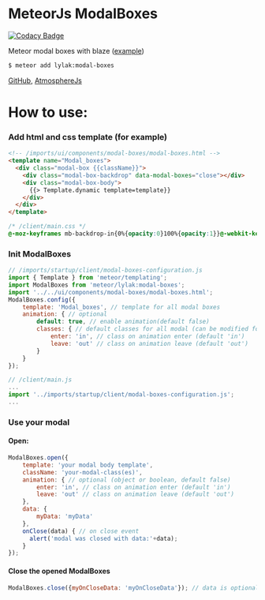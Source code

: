 # MeteorJs ModalBoxes

[![Codacy Badge](https://api.codacy.com/project/badge/Grade/82f2eac0e1ae4f7698830ec0f0f8fa02)](https://www.codacy.com/app/stepanlylak/modal-boxes?utm_source=github.com&utm_medium=referral&utm_content=stepanlylak/modal-boxes&utm_campaign=badger)

Meteor modal boxes with blaze ([example](http://modalboxes.lylak.in.ua))

```bash
$ meteor add lylak:modal-boxes
```
[GitHub](https://github.com/stepanlylak/modal-boxes), [AtmosphereJs](https://atmospherejs.com/lylak/modal-boxes)
# **How to use:**

### Add html and css template (for example)
```html
<!-- /imports/ui/components/modal-boxes/modal-boxes.html -->
<template name="Modal_boxes">
  <div class="modal-box {{className}}">
    <div class="modal-box-backdrop" data-modal-boxes="close"></div>
    <div class="modal-box-body">
      {{> Template.dynamic template=template}}
    </div>
  </div>
</template>
```
```css
/* /client/main.css */
@-moz-keyframes mb-backdrop-in{0%{opacity:0}100%{opacity:1}}@-webkit-keyframes mb-backdrop-in{0%{opacity:0}100%{opacity:1}}@-o-keyframes mb-backdrop-in{0%{opacity:0}100%{opacity:1}}@keyframes mb-backdrop-in{0%{opacity:0}100%{opacity:1}}@-moz-keyframes mb-backdrop-out{0%{opacity:1}100%{opacity:0}}@-webkit-keyframes mb-backdrop-out{0%{opacity:1}100%{opacity:0}}@-o-keyframes mb-backdrop-out{0%{opacity:1}100%{opacity:0}}@keyframes mb-backdrop-out{0%{opacity:1}100%{opacity:0}}@-moz-keyframes mb-body-in{0%{opacity:0;transform:translateY(30%)}100%{opacity:1;transform:translateY(0)}}@-webkit-keyframes mb-body-in{0%{opacity:0;transform:translateY(30%)}100%{opacity:1;transform:translateY(0)}}@-o-keyframes mb-body-in{0%{opacity:0;transform:translateY(30%)}100%{opacity:1;transform:translateY(0)}}@keyframes mb-body-in{0%{opacity:0;transform:translateY(30%)}100%{opacity:1;transform:translateY(0)}}@-moz-keyframes mb-body-out{0%{opacity:1;transform:translateY(0)}100%{opacity:0;transform:translateY(30%)}}@-webkit-keyframes mb-body-out{0%{opacity:1;transform:translateY(0)}100%{opacity:0;transform:translateY(30%)}}@-o-keyframes mb-body-out{0%{opacity:1;transform:translateY(0)}100%{opacity:0;transform:translateY(30%)}}@keyframes mb-body-out{0%{opacity:1;transform:translateY(0)}100%{opacity:0;transform:translateY(30%)}}.modal-box{position:fixed;top:0;right:0;left:0;bottom:0;overflow:auto;padding:50px 20px}.modal-box .modal-box-backdrop{position:absolute;top:0;left:0;right:0;bottom:0;background-color:rgba(0,0,0,.5)}.modal-box .modal-box-body{position:relative;background-color:#fff;width:100%;max-width:960px;margin:0 auto;box-shadow:0 8px 10px 1px rgba(0,0,0,.14),0 3px 14px 2px rgba(0,0,0,.12),0 5px 5px -3px rgba(0,0,0,.3);border-radius:2px}.modal-box .modal-box-body .modal-box-header{padding:24px 24px 20px}.modal-box .modal-box-body .modal-box-header+.modal-content{padding-top:0}.modal-box .modal-box-body .modal-box-content{padding:24px}.modal-box .modal-box-body .modal-box-footer{padding:8px}.modal-box.in{animation:mb-backdrop-in .3s linear}.modal-box.in .modal-box-body{animation:mb-body-in .3s linear}.modal-box.out{animation:mb-backdrop-out .3s linear}.modal-box.out .modal-box-body{animation:mb-body-out .3s linear}
```
### Init ModalBoxes
```js
// /imports/startup/client/modal-boxes-configuration.js
import { Template } from 'meteor/templating';
import ModalBoxes from 'meteor/lylak:modal-boxes';
import '../../ui/components/modal-boxes/modal-boxes.html';
ModalBoxes.config({
    template: 'Modal_boxes', // template for all modal boxes
    animation: { // optional
        default: true, // enable animation(default false)
        classes: { // default classes for all modal (can be modified for each modal)
            enter: 'in', // class on animation enter (default 'in')
            leave: 'out' // class on animation leave (default 'out')
        }
    }
});
```
```js
// /client/main.js
...
import '../imports/startup/client/modal-boxes-configuration.js';
...
```
### Use your modal
#### Open:
```js
ModalBoxes.open({
    template: 'your modal body template',
    className: 'your-modal-class(es)',
    animation: { // optional (object or boolean, default false)
        enter: 'in', // class on animation enter (default 'in')
        leave: 'out' // class on animation leave (default 'out')
    },
    data: {
        myData: 'myData'
    },
    onClose(data) { // on close event
      alert('modal was closed with data:'+data);
    }
});
```
#### Close the opened ModalBoxes
```js
ModalBoxes.close({myOnCloseData: 'myOnCloseData'}); // data is optional
```
